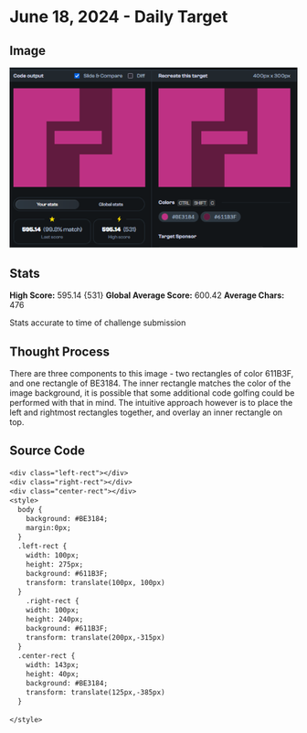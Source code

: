 # June 18, 2024 - Daily Target

## Image 

![Screenshot of output of my code alongside the target image the code is attempting to match.](https://github.com/NelsonCory/CSSBattles/blob/main/Battles/Daily%20Targets/Images/18-6-24.png)

## Stats

**High Score:** 595.14 {531}
**Global Average Score:** 600.42
**Average Chars:** 476

Stats accurate to time of challenge submission

## Thought Process

There are three components to this image - two rectangles of color 611B3F, and one rectangle of BE3184. The inner rectangle matches the color of the image background, it is possible that some additional code golfing could be performed with that in mind. The intuitive approach however is to place the left and rightmost rectangles together, and overlay an inner rectangle on top.


## Source Code
```
<div class="left-rect"></div>
<div class="right-rect"></div>
<div class="center-rect"></div>
<style>
  body {
    background: #BE3184;
    margin:0px;
  }
  .left-rect {
    width: 100px;
    height: 275px;
    background: #611B3F;
    transform: translate(100px, 100px)
  }
    .right-rect {
    width: 100px;
    height: 240px;
    background: #611B3F;
    transform: translate(200px,-315px)
  }
  .center-rect {
    width: 143px;
    height: 40px;
    background: #BE3184;
    transform: translate(125px,-385px)   
  }

</style>
```
